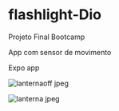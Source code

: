 # flashlight-Dio

Projeto Final Bootcamp 

App com sensor de movimento

Expo app

![lanternaoff jpeg](https://user-images.githubusercontent.com/106084301/176051666-45f2f4c4-74a0-405d-9f44-d8f06adf8c7e.jpeg)

![lanterna jpeg](https://user-images.githubusercontent.com/106084301/176051706-a0d5d5bf-f645-4c61-9a18-77d734e2a449.jpeg)
